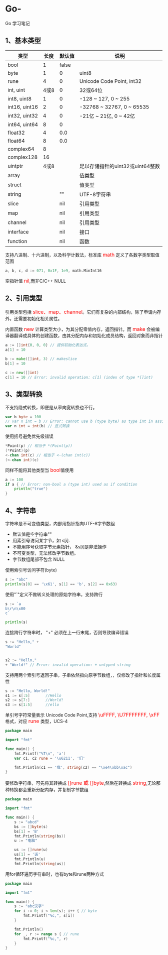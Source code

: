 # Go-
Go 学习笔记

## 1、基本类型

类型          | 长度 | 默认值 |  说明
---           |---   | ---    | --- 
bool          | 1    | false  |
byte          | 1    | 0      | uint8
rune          | 4    | 0      | Unicode Code Point, int32
int, uint     | 4或8 | 0      | 32或64位
int8, uint8   | 1    | 0      | -128 ~ 127, 0 ~ 255
int16, uint16 | 2    | 0      | -32768 ~ 32767, 0 ~ 65535
int32, uint32 | 4    | 0      | -21亿 ~ 21亿, 0 ~ 42亿
int64, uint64 | 8    | 0      |
float32       | 4    | 0.0    |
float64       | 8    | 0.0    |
complex64     | 8    |        |
complex128    | 16   |        |
uintptr       | 4或8 |        | 足以存储指针的uint32或uint64整数
array         |      |        | 值类型
struct        |      |        | 值类型
string        |      | ""     | UTF-8字符串
slice         |      | nil    | 引用类型
map           |      | nil    | 引用类型
channel       |      | nil    | 引用类型
interface     |      | nil    | 接口
function      |      | nil    | 函数

支持八进制、十六进制，以及科学计数法，标准库 <font color=red size=3>math</font> 定义了各数字类型取值范围

```go
a, b, c, d := 071, 0x1F, 1e9, math.MinInt16
```

空指针值 <font color=red size=3>nil</font>,而非C/C++ NULL


## 2、引用类型
引用类型包括 <font color=red size=3>slice、map、channel</font>。它们有复杂的内部结构，除了申请内存外，还需要初始化相关属性。<br>

内置函数 <font color=red size=3>new</font> 计算类型大小，为其分配零值内存，返回指针。而 <font color=red size=3>make</font> 会被编译器翻译成具体的创建函数，由其分配内存和初始化成员结构，返回对象而非指针

```go
a := []int{0, 0, 0} // 提供初始化表达式。
a[1] = 10

b := make([]int, 3) // makeslice
b[1] = 10

c := new([]int)
c[1] = 10 // Error: invalid operation: c[1] (index of type *[]int)

```

## 3、类型转换
不支持隐式转换，即便是从窄向宽转换也不行。
```go
var b byte = 100
// var n int = b // Error: cannot use b (type byte) as type int in assignment
var n int = int(b) // 显式转换

```
使用括号避免优先级错误

```go
*Point(p) // 相当于 *(Point(p))
(*Point)(p)
<-chan int(c) // 相当于 <-(chan int(c))
(<-chan int)(c)
```

同样不能将其他类型当 <font color=red size=3>bool</font>值使用

```go
a := 100
if a { // Error: non-bool a (type int) used as if condition
    println("true")
}
```

## 4、字符串

字符串是不可变值类型，内部用指针指向UTF-8字节数组
- 默认值是空字符串""
- 用索引号访问某字节，如 s[i].
- 不能用序号获取字节元素指针， &s[i]是非法操作
- 不可变类型，无法修改字节数组。
- 字节数组尾部不包含 NULL

使用索引号访问字符(byte)
```go
s := "abc"
println(s[0] == '\x61', s[1] == 'b', s[2] == 0x63)
```

使用"`"定义不做转义处理的原始字符串，支持跨行
```go
s := `a
b\r\n\x00
c`

println(s)
```

连接跨行字符串时， "+" 必须在上一行末尾，否则导致编译错误

```go
s := "Hello," +
"World"


s2 := "Hello,"
+ "World!" // Error: invalid operation: + untyped string
```

支持用两个索引号返回子串，子串依然指向原字节数组，，仅修改了指针和长度属性
```go
s := "Hello, World!"
s1 := s[:5]       //Hello
s2 := s[7:]       //World!
s3 := s[1:5]      //ello
```

单引号字符常量表示 Unicode Code Point,支持 <font color=red size=3>\uFFFF, \U7FFFFFFF, \xFF</font>格式，对应 <font color=red size=3>rune   </font>类型，UCS-4

```go
package main

import "fmt"

func main() {
	fmt.Printf("%T\n", 'a')
	var c1, c2 rune = '\u6211', '们'

	fmt.Println(c1 == '我', string(c2) == "\xe4\xbb\xac")
}
```

要修改字符串，可先将其转换成 <font color=red size=3>[]rune 或 []byte</font>,然后在转换成 <font color=red size=3>string</font>,无论那种转换都会重新分配内存，并复制字节数组
```go
package main

import "fmt"

func main() {
	s := "abcd"
	bs := []byte(s)
	bs[1] = 'B'
	fmt.Println(string(bs))
	u := "电脑"

	us := []rune(u)
	us[1] = '话'
	fmt.Println(u)
	fmt.Println(string(us))
```

用for循环遍历字符串时，也有byte和rune两种方式
```go
package main

import "fmt"

func main() {
	s := "abc汉字"
	for i := 0; i < len(s); i++ { // byte
		fmt.Printf("%c,", s[i])
	}

	fmt.Println()
	for _, r := range s { // rune
		fmt.Printf("%c,", r)
	}
}
```
